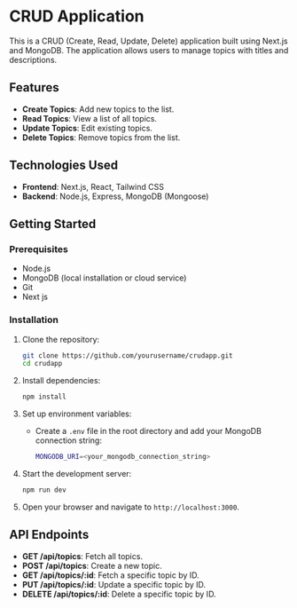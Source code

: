 # CRUD Application

This is a CRUD (Create, Read, Update, Delete) application built using Next.js and MongoDB. The application allows users to manage topics with titles and descriptions.

## Features

- **Create Topics**: Add new topics to the list.
- **Read Topics**: View a list of all topics.
- **Update Topics**: Edit existing topics.
- **Delete Topics**: Remove topics from the list.

## Technologies Used

- **Frontend**: Next.js, React, Tailwind CSS
- **Backend**: Node.js, Express, MongoDB (Mongoose)

## Getting Started

### Prerequisites

- Node.js
- MongoDB (local installation or cloud service)
- Git
- Next js

### Installation

1. Clone the repository:

   ```bash
   git clone https://github.com/yourusername/crudapp.git
   cd crudapp
   ```

2. Install dependencies:

   ```bash
   npm install
   ```

3. Set up environment variables:

   - Create a `.env` file in the root directory and add your MongoDB connection string:
     ```bash
     MONGODB_URI=<your_mongodb_connection_string>
     ```

4. Start the development server:

   ```bash
   npm run dev
   ```

5. Open your browser and navigate to `http://localhost:3000`.

## API Endpoints

- **GET /api/topics**: Fetch all topics.
- **POST /api/topics**: Create a new topic.
- **GET /api/topics/:id**: Fetch a specific topic by ID.
- **PUT /api/topics/:id**: Update a specific topic by ID.
- **DELETE /api/topics/:id**: Delete a specific topic by ID.
